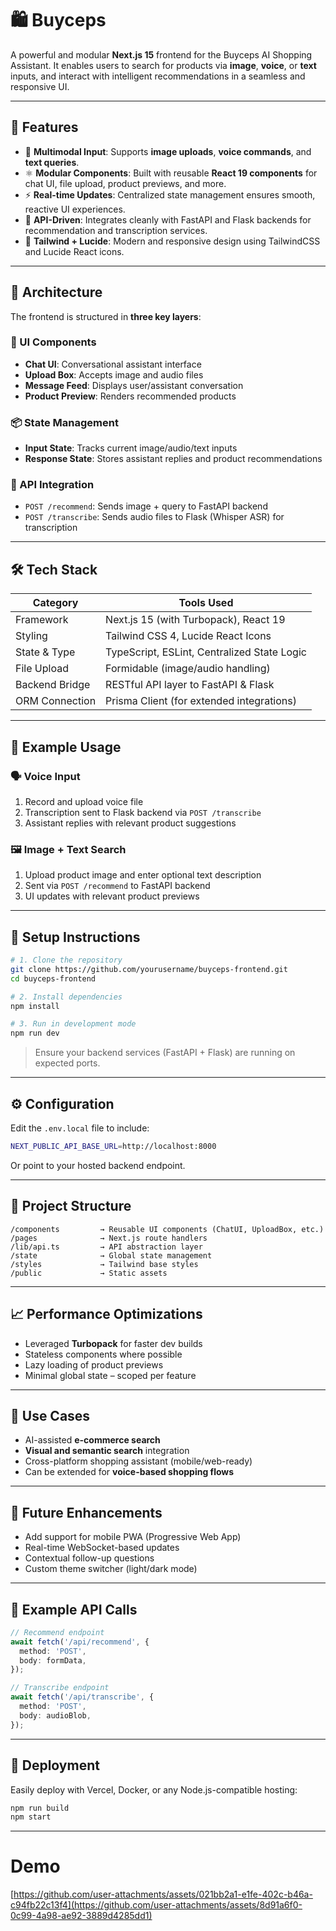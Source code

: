 
# 🛍️ Buyceps 
A powerful and modular **Next.js 15** frontend for the Buyceps AI Shopping Assistant. It enables users to search for products via **image**, **voice**, or **text** inputs, and interact with intelligent recommendations in a seamless and responsive UI.

---

## 🚀 Features

- 🎤 **Multimodal Input**: Supports **image uploads**, **voice commands**, and **text queries**.
- ⚛️ **Modular Components**: Built with reusable **React 19 components** for chat UI, file upload, product previews, and more.
- ⚡ **Real-time Updates**: Centralized state management ensures smooth, reactive UI experiences.
- 📡 **API-Driven**: Integrates cleanly with FastAPI and Flask backends for recommendation and transcription services.
- 🎨 **Tailwind + Lucide**: Modern and responsive design using TailwindCSS and Lucide React icons.

---

## 🧱 Architecture

The frontend is structured in **three key layers**:

### 🧩 UI Components  
- **Chat UI**: Conversational assistant interface  
- **Upload Box**: Accepts image and audio files  
- **Message Feed**: Displays user/assistant conversation  
- **Product Preview**: Renders recommended products

### 📦 State Management  
- **Input State**: Tracks current image/audio/text inputs  
- **Response State**: Stores assistant replies and product recommendations

### 🔌 API Integration  
- `POST /recommend`: Sends image + query to FastAPI backend  
- `POST /transcribe`: Sends audio files to Flask (Whisper ASR) for transcription  

---

## 🛠️ Tech Stack

| Category        | Tools Used                                 |
|-----------------|---------------------------------------------|
| Framework       | Next.js 15 (with Turbopack), React 19       |
| Styling         | Tailwind CSS 4, Lucide React Icons          |
| State & Type    | TypeScript, ESLint, Centralized State Logic |
| File Upload     | Formidable (image/audio handling)           |
| Backend Bridge  | RESTful API layer to FastAPI & Flask        |
| ORM Connection  | Prisma Client (for extended integrations)   |

---

## 🧪 Example Usage

### 🗣️ Voice Input
1. Record and upload voice file
2. Transcription sent to Flask backend via `POST /transcribe`
3. Assistant replies with relevant product suggestions

### 🖼️ Image + Text Search
1. Upload product image and enter optional text description
2. Sent via `POST /recommend` to FastAPI backend
3. UI updates with relevant product previews

---

## 🧰 Setup Instructions

```bash
# 1. Clone the repository
git clone https://github.com/yourusername/buyceps-frontend.git
cd buyceps-frontend

# 2. Install dependencies
npm install

# 3. Run in development mode
npm run dev
```

> Ensure your backend services (FastAPI + Flask) are running on expected ports.

---

## ⚙️ Configuration

Edit the `.env.local` file to include:

```bash
NEXT_PUBLIC_API_BASE_URL=http://localhost:8000
```

Or point to your hosted backend endpoint.

---

## 📁 Project Structure

```
/components         → Reusable UI components (ChatUI, UploadBox, etc.)
/pages              → Next.js route handlers
/lib/api.ts         → API abstraction layer
/state              → Global state management
/styles             → Tailwind base styles
/public             → Static assets
```

---

## 📈 Performance Optimizations

- Leveraged **Turbopack** for faster dev builds
- Stateless components where possible
- Lazy loading of product previews
- Minimal global state – scoped per feature

---

## 🎯 Use Cases

- AI-assisted **e-commerce search**
- **Visual and semantic search** integration
- Cross-platform shopping assistant (mobile/web-ready)
- Can be extended for **voice-based shopping flows**

---

## 🚀 Future Enhancements

- Add support for mobile PWA (Progressive Web App)
- Real-time WebSocket-based updates
- Contextual follow-up questions
- Custom theme switcher (light/dark mode)

---

## 🧪 Example API Calls

```ts
// Recommend endpoint
await fetch('/api/recommend', {
  method: 'POST',
  body: formData,
});

// Transcribe endpoint
await fetch('/api/transcribe', {
  method: 'POST',
  body: audioBlob,
});
```

---

## 🐳 Deployment

Easily deploy with Vercel, Docker, or any Node.js-compatible hosting:

```bash
npm run build
npm start
```

---

# Demo


[https://github.com/user-attachments/assets/021bb2a1-e1fe-402c-b46a-c94fb22c13f4](https://github.com/user-attachments/assets/8d91a6f0-0c99-4a98-ae92-3889d4285dd1)


